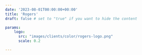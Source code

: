```yaml
---
date: '2023-08-01T00:00:00+00:00'
title: 'Rogers'
draft: false # set to "true" if you want to hide the content

params:
    logo:
      src: "images/clients/color/rogers-logo.png"
      scale: 0.2

---
```

